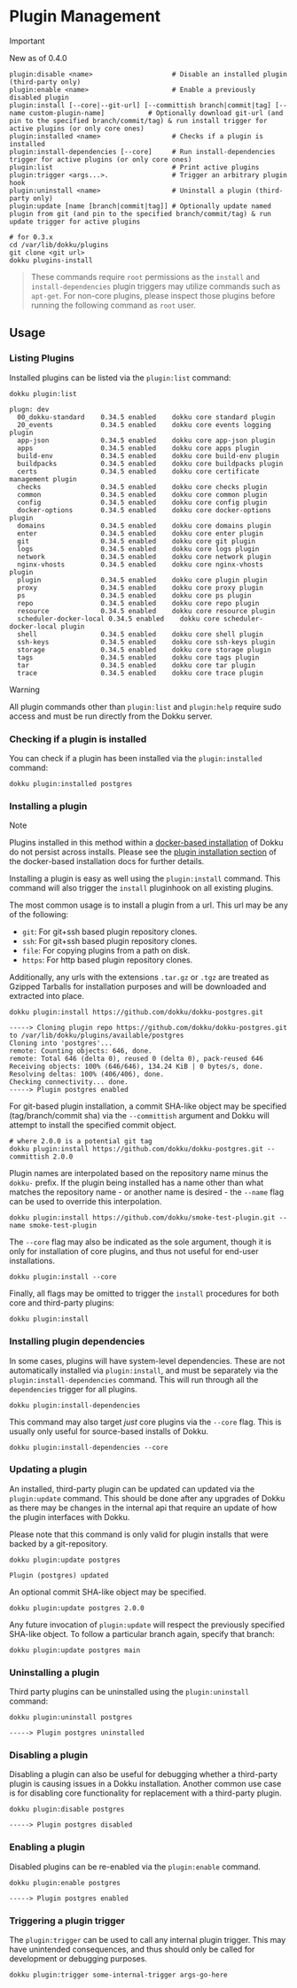 # Plugin Management

> [!IMPORTANT]
> New as of 0.4.0

```
plugin:disable <name>                    # Disable an installed plugin (third-party only)
plugin:enable <name>                     # Enable a previously disabled plugin
plugin:install [--core|--git-url] [--committish branch|commit|tag] [--name custom-plugin-name]           # Optionally download git-url (and pin to the specified branch/commit/tag) & run install trigger for active plugins (or only core ones)
plugin:installed <name>                  # Checks if a plugin is installed
plugin:install-dependencies [--core]     # Run install-dependencies trigger for active plugins (or only core ones)
plugin:list                              # Print active plugins
plugin:trigger <args...>.                # Trigger an arbitrary plugin hook
plugin:uninstall <name>                  # Uninstall a plugin (third-party only)
plugin:update [name [branch|commit|tag]] # Optionally update named plugin from git (and pin to the specified branch/commit/tag) & run update trigger for active plugins
```

```shell
# for 0.3.x
cd /var/lib/dokku/plugins
git clone <git url>
dokku plugins-install
```

> These commands require `root` permissions as the `install` and `install-dependencies` plugin triggers may utilize commands such as `apt-get`. For non-core plugins, please inspect those plugins before running the following command as `root` user.

## Usage

### Listing Plugins

Installed plugins can be listed via the `plugin:list` command:

```shell
dokku plugin:list
```

```
plugn: dev
  00_dokku-standard    0.34.5 enabled    dokku core standard plugin
  20_events            0.34.5 enabled    dokku core events logging plugin
  app-json             0.34.5 enabled    dokku core app-json plugin
  apps                 0.34.5 enabled    dokku core apps plugin
  build-env            0.34.5 enabled    dokku core build-env plugin
  buildpacks           0.34.5 enabled    dokku core buildpacks plugin
  certs                0.34.5 enabled    dokku core certificate management plugin
  checks               0.34.5 enabled    dokku core checks plugin
  common               0.34.5 enabled    dokku core common plugin
  config               0.34.5 enabled    dokku core config plugin
  docker-options       0.34.5 enabled    dokku core docker-options plugin
  domains              0.34.5 enabled    dokku core domains plugin
  enter                0.34.5 enabled    dokku core enter plugin
  git                  0.34.5 enabled    dokku core git plugin
  logs                 0.34.5 enabled    dokku core logs plugin
  network              0.34.5 enabled    dokku core network plugin
  nginx-vhosts         0.34.5 enabled    dokku core nginx-vhosts plugin
  plugin               0.34.5 enabled    dokku core plugin plugin
  proxy                0.34.5 enabled    dokku core proxy plugin
  ps                   0.34.5 enabled    dokku core ps plugin
  repo                 0.34.5 enabled    dokku core repo plugin
  resource             0.34.5 enabled    dokku core resource plugin
  scheduler-docker-local 0.34.5 enabled    dokku core scheduler-docker-local plugin
  shell                0.34.5 enabled    dokku core shell plugin
  ssh-keys             0.34.5 enabled    dokku core ssh-keys plugin
  storage              0.34.5 enabled    dokku core storage plugin
  tags                 0.34.5 enabled    dokku core tags plugin
  tar                  0.34.5 enabled    dokku core tar plugin
  trace                0.34.5 enabled    dokku core trace plugin
```

> [!WARNING]
> All plugin commands other than `plugin:list` and `plugin:help` require sudo access and must be run directly from the Dokku server.

### Checking if a plugin is installed

You can check if a plugin has been installed via the `plugin:installed` command:

```shell
dokku plugin:installed postgres
```

### Installing a plugin

> [!NOTE]
> Plugins installed in this method within a [docker-based installation](/docs/getting-started/install/docker.md) of Dokku do not persist across installs. Please see the [plugin installation section](/docs/getting-started/install/docker.md#plugin-installation) of the docker-based installation docs for further details.

Installing a plugin is easy as well using the `plugin:install` command. This command will also trigger the `install` pluginhook on all existing plugins.

The most common usage is to install a plugin from a url. This url may be any of the following:

- `git`: For git+ssh based plugin repository clones.
- `ssh`: For git+ssh based plugin repository clones.
- `file`: For copying plugins from a path on disk.
- `https`: For http based plugin repository clones.

Additionally, any urls with the extensions `.tar.gz` or `.tgz` are treated as Gzipped Tarballs for installation purposes and will be downloaded and extracted into place.

```shell
dokku plugin:install https://github.com/dokku/dokku-postgres.git
```

```
-----> Cloning plugin repo https://github.com/dokku/dokku-postgres.git to /var/lib/dokku/plugins/available/postgres
Cloning into 'postgres'...
remote: Counting objects: 646, done.
remote: Total 646 (delta 0), reused 0 (delta 0), pack-reused 646
Receiving objects: 100% (646/646), 134.24 KiB | 0 bytes/s, done.
Resolving deltas: 100% (406/406), done.
Checking connectivity... done.
-----> Plugin postgres enabled
```

For git-based plugin installation, a commit SHA-like object may be specified (tag/branch/commit sha) via the `--committish` argument and Dokku will attempt to install the specified commit object.

```shell
# where 2.0.0 is a potential git tag
dokku plugin:install https://github.com/dokku/dokku-postgres.git --committish 2.0.0
```

Plugin names are interpolated based on the repository name minus the `dokku-` prefix. If the plugin being installed has a name other than what matches the repository name - or another name is desired - the `--name` flag can be used to override this interpolation.

```shell
dokku plugin:install https://github.com/dokku/smoke-test-plugin.git --name smoke-test-plugin
```

The `--core` flag may also be indicated as the sole argument, though it is only for installation of core plugins, and thus not useful for end-user installations.

```shell
dokku plugin:install --core
```

Finally, all flags may be omitted to trigger the `install` procedures for both core and third-party plugins:

```shell
dokku plugin:install
```

### Installing plugin dependencies

In some cases, plugins will have system-level dependencies. These are not automatically installed via `plugin:install`, and must be separately via the `plugin:install-dependencies` command. This will run through all the `dependencies` trigger for all plugins.

```shell
dokku plugin:install-dependencies
```

This command may also target _just_ core plugins via the `--core` flag. This is usually only useful for source-based installs of Dokku.

```shell
dokku plugin:install-dependencies --core
```

### Updating a plugin

An installed, third-party plugin can be updated can updated via the `plugin:update` command. This should be done after any upgrades of Dokku as there may be changes in the internal api that require an update of how the plugin interfaces with Dokku.

Please note that this command is only valid for plugin installs that were backed by a git-repository.

```shell
dokku plugin:update postgres
```

```
Plugin (postgres) updated
```

An optional commit SHA-like object may be specified.

```shell
dokku plugin:update postgres 2.0.0
```

Any future invocation of `plugin:update` will respect the previously specified SHA-like object. To follow a particular branch again, specify that branch:

```shell
dokku plugin:update postgres main
```

### Uninstalling a plugin

Third party plugins can be uninstalled using the `plugin:uninstall` command:

```shell
dokku plugin:uninstall postgres
```

```
-----> Plugin postgres uninstalled
```

### Disabling a plugin

Disabling a plugin can also be useful for debugging whether a third-party plugin is causing issues in a Dokku installation. Another common use case is for disabling core functionality for replacement with a third-party plugin.

```shell
dokku plugin:disable postgres
```

```
-----> Plugin postgres disabled
```

### Enabling a plugin

Disabled plugins can be re-enabled via the `plugin:enable` command.

```shell
dokku plugin:enable postgres
```

```
-----> Plugin postgres enabled
```

### Triggering a plugin trigger

The `plugin:trigger` can be used to call any internal plugin trigger. This may have unintended consequences, and thus should only be called for development or debugging purposes.

```shell
dokku plugin:trigger some-internal-trigger args-go-here
```
